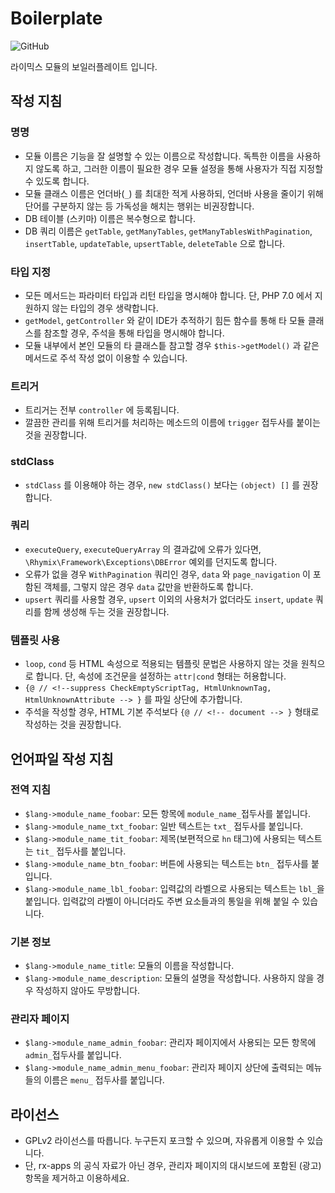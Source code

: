 # Boilerplate
![GitHub](https://img.shields.io/github/license/rx-apps/boilerplate)

라이믹스 모듈의 보일러플레이트 입니다.

## 작성 지침

### 명명
* 모듈 이름은 기능을 잘 설명할 수 있는 이름으로 작성합니다. 독특한 이름을 사용하지 않도록 하고, 그러한 이름이 필요한 경우 모듈 설정을 통해 사용자가 직접 지정할 수 있도록 합니다.
* 모듈 클래스 이름은 언더바(`_`) 를 최대한 적게 사용하되, 언더바 사용을 줄이기 위해 단어를 구분하지 않는 등 가독성을 해치는 행위는 비권장합니다.
* DB 테이블 (스키마) 이름은 복수형으로 합니다.
* DB 쿼리 이름은 `getTable`, `getManyTables`, `getManyTablesWithPagination`, `insertTable`, `updateTable`, `upsertTable`, `deleteTable` 으로 합니다.

### 타입 지정
* 모든 메서드는 파라미터 타입과 리턴 타입을 명시해야 합니다. 단, PHP 7.0 에서 지원하지 않는 타입의 경우 생략합니다.  
* `getModel`, `getController` 와 같이 IDE가 추적하기 힘든 함수를 통해 타 모듈 클래스를 참조할 경우, 주석을 통해 타입을 명시해야 합니다.
* 모듈 내부에서 본인 모듈의 타 클래스틑 참고할 경우 `$this->getModel()` 과 같은 메서드로 주석 작성 없이 이용할 수 있습니다.

### 트리거
* 트리거는 전부 `controller` 에 등록됩니다.
* 깔끔한 관리를 위해 트리거를 처리하는 메소드의 이름에 `trigger` 접두사를 붙이는 것을 권장합니다.

### stdClass
* `stdClass` 를 이용해야 하는 경우, `new stdClass()` 보다는 `(object) []` 를 권장합니다.

### 쿼리
* `executeQuery`, `executeQueryArray` 의 결과값에 오류가 있다면, `\Rhymix\Framework\Exceptions\DBError` 예외를 던지도록 합니다.
* 오류가 없을 경우 `WithPagination` 쿼리인 경우, `data` 와 `page_navigation` 이 포함된 객체를, 그렇지 않은 경우 `data` 값만을 반환하도록 합니다. 
* `upsert` 쿼리를 사용할 경우, `upsert` 이외의 사용처가 없더라도 `insert`, `update` 쿼리를 함께 생성해 두는 것을 권장합니다.

### 템플릿 사용
* `loop`, `cond` 등 HTML 속성으로 적용되는 템플릿 문법은 사용하지 않는 것을 원칙으로 합니다. 단, 속성에 조건문을 설정하는 `attr|cond` 형태는 허용합니다.
* `{@ // <!--suppress CheckEmptyScriptTag, HtmlUnknownTag, HtmlUnknownAttribute --> }` 를 파일 상단에 추가합니다.
* 주석을 작성할 경우, HTML 기본 주석보다 `{@ // <!-- document --> }` 형태로 작성하는 것을 권장합니다. 

## 언어파일 작성 지침

### 전역 지침
* `$lang->module_name_foobar`: 모든 항목에 `module_name_`접두사를 붙입니다.
* `$lang->module_name_txt_foobar`: 일반 텍스트는 `txt_` 접두사를 붙입니다.
* `$lang->module_name_tit_foobar`: 제목(보편적으로 `hn` 태그)에 사용되는 텍스트는 `tit_` 접두사를 붙입니다.
* `$lang->module_name_btn_foobar`: 버튼에 사용되는 텍스트는 `btn_` 접두사를 붙입니다.
* `$lang->module_name_lbl_foobar`: 입력값의 라벨으로 사용되는 텍스트는 `lbl_`을 붙입니다. 입력값의 라벨이 아니더라도 주변 요소들과의 통일을 위해 붙일 수 있습니다.

### 기본 정보
* `$lang->module_name_title`: 모듈의 이름을 작성합니다.
* `$lang->module_name_description`: 모듈의 설명을 작성합니다. 사용하지 않을 경우 작성하지 않아도 무방합니다.

### 관리자 페이지
* `$lang->module_name_admin_foobar`: 관리자 페이지에서 사용되는 모든 항목에 `admin_`접두사를 붙입니다.
* `$lang->module_name_admin_menu_foobar`: 관리자 페이지 상단에 출력되는 메뉴들의 이름은 `menu_` 접두사를 붙입니다.

## 라이선스
* GPLv2 라이선스를 따릅니다. 누구든지 포크할 수 있으며, 자유롭게 이용할 수 있습니다.
* 단, rx-apps 의 공식 자료가 아닌 경우, 관리자 페이지의 대시보드에 포함된 (광고) 항목을 제거하고 이용하세요.
